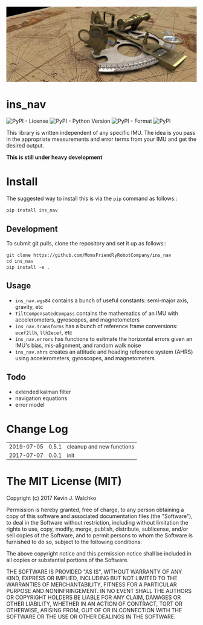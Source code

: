 [![](https://raw.githubusercontent.com/MomsFriendlyRobotCompany/ins_nav/master/docs/pics/header.jpg)](https://github.com/MomsFriendlyRobotCompany/ins_nav)

# ins_nav

![PyPI - License](https://img.shields.io/pypi/l/ins_nav.svg)
![PyPI - Python Version](https://img.shields.io/pypi/pyversions/ins_nav.svg)
![PyPI - Format](https://img.shields.io/pypi/format/ins_nav.svg)
![PyPI](https://img.shields.io/pypi/v/ins_nav.svg)


This library is written independent of any specific IMU. The idea is you pass in the appropriate
measurements and error terms from your IMU and get the desired output.

**This is still under heavy development**

# Install

The suggested way to install this is via the `pip` command as follows::

```
pip install ins_nav
```

## Development

To submit git pulls, clone the repository and set it up as follows::

```
git clone https://github.com/MomsFriendlyRobotCompany/ins_nav
cd ins_nav
pip install -e .
```

## Usage

- `ins_nav.wgs84` contains a bunch of useful constants: semi-major axis, gravity, etc
- `TiltCompensatedCompass` contains the mathematics of an IMU with accelerometers, gyroscopes, and magnetometers
- `ins_nav.transforms` has a bunch of reference frame conversions: `ecef2llh`, `llh2ecef`, etc
- `ins_nav.errors` has functions to esitmate the horizontal errors given an IMU's bias, mis-alignment, and random walk noise
- `ins_nav.ahrs` creates an attitude and heading reference system (AHRS) using accelerometers, gyroscopes, and magnetometers

## Todo

- extended kalman filter
- navigation equations
- error model

# Change Log

||||
|------------|---------|-------------------------|
| 2019-07-05 | 0.5.1   | cleanup and new functions|
| 2017-07-07 | 0.0.1   | init                    |


# The MIT License (MIT)

Copyright (c) 2017 Kevin J. Walchko

Permission is hereby granted, free of charge, to any person obtaining a copy of
this software and associated documentation files (the "Software"), to deal in
the Software without restriction, including without limitation the rights to
use, copy, modify, merge, publish, distribute, sublicense, and/or sell copies
of the Software, and to permit persons to whom the Software is furnished to do
so, subject to the following conditions:

The above copyright notice and this permission notice shall be included in all
copies or substantial portions of the Software.

THE SOFTWARE IS PROVIDED "AS IS", WITHOUT WARRANTY OF ANY KIND, EXPRESS OR
IMPLIED, INCLUDING BUT NOT LIMITED TO THE WARRANTIES OF MERCHANTABILITY, FITNESS
FOR A PARTICULAR PURPOSE AND NONINFRINGEMENT. IN NO EVENT SHALL THE AUTHORS OR
COPYRIGHT HOLDERS BE LIABLE FOR ANY CLAIM, DAMAGES OR OTHER LIABILITY, WHETHER
IN AN ACTION OF CONTRACT, TORT OR OTHERWISE, ARISING FROM, OUT OF OR IN
CONNECTION WITH THE SOFTWARE OR THE USE OR OTHER DEALINGS IN THE SOFTWARE.
